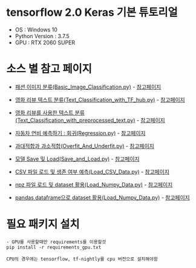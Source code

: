 # tensorflow 2.0 Keras 기본 튜토리얼

- OS : Windows 10
- Python Version : 3.7.5
- GPU : RTX 2060 SUPER 


# 소스 별 참고 페이지
- [패션 이미지 분류(Basic_Image_Classification.py)](https://github.com/parkjoohwan/Keras_basics/blob/master/ML_Basic/Basic_Image_Classification.py) - [참고페이지](https://www.tensorflow.org/tutorials/keras/classification?hl=ko)
- [영화 리뷰 텍스트 분류(Text_Classification_with_TF_hub.py)](https://github.com/parkjoohwan/Keras_basics/blob/master/ML_Basic/Text_Classification_with_TF_hub.py) - [참고페이지](https://www.tensorflow.org/tutorials/keras/text_classification_with_hub?hl=ko)
- [영화 리뷰를 사용한 텍스트 분류(Text_Classification_with_preprocessed_text.py)](https://github.com/parkjoohwan/Keras_basics/blob/master/ML_Basic/Text_Classification_with_preprocessed_text.py) - [참고페이지](https://www.tensorflow.org/tutorials/keras/text_classification?hl=ko)
- [자동차 연비 예측하기 : 회귀(Regression.py)](https://github.com/parkjoohwan/Keras_basics/blob/master/ML_Basic/Regression.py) - [참고페이지](https://www.tensorflow.org/tutorials/keras/regression?hl=ko)
- [과대적합과 과소적합(Overfit_And_Underfit.py)](https://github.com/parkjoohwan/Keras_basics/blob/master/ML_Basic/Overfit_And_Underfit.py) - [참고페이지](https://www.tensorflow.org/tutorials/keras/regression?hl=ko) 
- [모델 Save 및 Load(Save_and_Load.py)](https://github.com/parkjoohwan/Keras_basics/blob/master/ML_Basic/Save_and_Load.py) - [참고페이지](https://www.tensorflow.org/tutorials/keras/save_and_load?hl=ko)

- [CSV 파일 로드 및 생존 여부 예측(Load_CSV_Data.py)](https://github.com/parkjoohwan/Keras_basics/blob/master/Load_and_Preprocess_Data/Load_CSV_Data.py) - [참고페이지](https://www.tensorflow.org/tutorials/load_data/csv?hl=ko)
- [npz 파일 로드 및 dataset 활용(Load_Numpy_Data.py)](https://github.com/parkjoohwan/Keras_basics/blob/master/Load_and_Preprocess_Data/Load_Numpy_Data.py) - [참고페이지](https://www.tensorflow.org/tutorials/load_data/numpy?hl=ko)
- [pandas dataframe으로 dataset 활용(Load_Numpy_Data.py)](https://github.com/parkjoohwan/Keras_basics/blob/master/Load_and_Preprocess_Data/Load_Numpy_Data.py) - [참고페이지](https://www.tensorflow.org/tutorials/load_data/pandas_dataframe?hl=ko)

# 필요 패키지 설치

```
- GPU를 사용할때만 requirements를 이용할것
pip install -r requirements_gpu.txt
```

`CPU의 경우에는 tensorflow, tf-nightly를 cpu 버전으로 설치해야함`